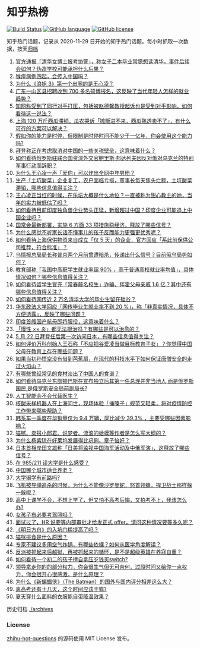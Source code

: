 # 知乎热榜
[![Build Status](https://github.com/ToWeLong/zhihu-hot-questions/workflows/CI/badge.svg)](https://github.com/ToWeLong/zhihu-hot-questions/actions)
[![GitHub language](https://img.shields.io/badge/language-golang-orange.svg)](https://golang.org/)
[![GitHub license](https://img.shields.io/github/license/ToWeLong/zhihu-hot-questions)](https://github.com/ToWeLong/zhihu-hot-questions/blob/main/LICENSE)

知乎热门话题，记录从 2020-11-29 日开始的知乎热门话题。每小时抓取一次数据，按天[归档](./archives)

<!-- BEGIN -->

1. [官方通报「清华女博士报考协警」，称女子二本毕业常臆想读清华，事件后续会如何？伪造学校可能承担什么后果？](https://www.zhihu.com/question/534259985)
1. [猴痘病例四起，会传入中国吗？](https://www.zhihu.com/question/534258878)
1. [为什么《浪姐 3》第一个出圈的是王心凌？](https://www.zhihu.com/question/534084025)
1. [广东一山区县招聘收到 700 多名硕博报名，这反映了当代年轻人怎样的就业趋势？](https://www.zhihu.com/question/534270146)
1. [知网称受到了同行对手打压，包括被赵德馨教授起诉也是受到对手影响，如何看待这一说法？](https://www.zhihu.com/question/534271926)
1. [上海 120 万斤西瓜滞销，瓜农哭诉「摊贩进不来，西瓜熟透卖不了」，有什么可行的方案可以解决？](https://www.zhihu.com/question/534222744)
1. [假如你的能力是时停，但限制是时停时间不能少于一亿年，你会使用这个能力吗?](https://www.zhihu.com/question/533936091)
1. [拜登称正在考虑取消对中国的一些关税壁垒，这意味着什么？](https://www.zhihu.com/question/534170730)
1. [如何看待俄罗斯驻联合国资深外交官鲍里斯·邦达列夫因反对俄对乌克兰的特别军事行动而辞职？](https://www.zhihu.com/question/534259569)
1. [为什么王心凌一声「爱你」可以炸出全网中年男粉？](https://www.zhihu.com/question/534125789)
1. [生产「土坑酸菜」企业复工，农户面临亏损，董事长每天焦头烂额，土坑酸菜滞销，哪些信息值得关注？](https://www.zhihu.com/question/534098299)
1. [王心凌正当红的时候，在乐坛大概是什么地位？一直被称为甜心教主的她，当年的实力被低估了吗？](https://www.zhihu.com/question/534195680)
1. [如何看待目前印度独角兽企业势头正猛，新增超过中国？印度企业可能追上中国企业吗？](https://www.zhihu.com/question/534128742)
1. [国常会最新部署，实施 6 方面 33 项措施稳经济，释放了哪些信号？](https://www.zhihu.com/question/534223706)
1. [为什么感觉不听家长话不懂事儿的孩子反而能力更强更优秀呢？](https://www.zhihu.com/question/526481626)
1. [如何看待上海保供物资来自成立「仅 5 天」的企业，官方回应「系此前保供公司推荐，符合标准」？](https://www.zhihu.com/question/534156521)
1. [乌情报总局局长称普京两个月前曾遭暗杀，传递出什么信号？目前俄乌局势如何？](https://www.zhihu.com/question/534306040)
1. [教育部称「我国中高职学生就业率超 90% ，高于普通高校就业率均值」，具体情况如何？哪些信息值得关注？](https://www.zhihu.com/question/534297394)
1. [如何看待留学生冒充「常春藤名校生」诈骗、挥霍父母亲戚 1.6 亿？其中还有哪些信息值得关注？](https://www.zhihu.com/question/533740209)
1. [如何看待网传近 2 万名清华大学的毕业生留在硅谷？](https://www.zhihu.com/question/470561822)
1. [华东政法大学回应「网传毕业生就业率不到 20 %」，称「非真实情况，具体不方便透露」，反映了哪些问题？](https://www.zhihu.com/question/534307507)
1. [印度首艘国产航母即将服役，这意味着什么？](https://www.zhihu.com/question/534292158)
1. [「慢性 ×× 炎」都无法根治吗？有哪些是可以治愈的？](https://www.zhihu.com/question/532015828)
1. [5 月 22 日拜登任后第一次访问日本，有哪些信息值得关注？](https://www.zhihu.com/question/534055166)
1. [如何评价万科创始人王石称「不应把谷爱凌当做目标教育子女」？你觉得中国父母在教育上存在哪些问题？](https://www.zhihu.com/question/534143389)
1. [如果当初孙悟空没有借到芭蕉扇，在现代的科技水平下如何保证唐僧安全的走过火焰山？](https://www.zhihu.com/question/534121561)
1. [有哪些曾经常见的食材淡出了中国人的食谱？](https://www.zhihu.com/question/49690737)
1. [如何看待乌克兰东部顿巴斯在宣布独立后其第一任总理并非当地人,而是俄罗斯国民,是俄罗斯安全局前副局长?](https://www.zhihu.com/question/531806509)
1. [人工智能会不会代替医生？](https://www.zhihu.com/question/492600444)
1. [核酸采样机器人在上海问世，现场体验「捅嗓子」规范又轻柔，将对疫情防控工作带来哪些帮助？](https://www.zhihu.com/question/533954635)
1. [韩系车一季度在华销量仅为 9.4 万辆，同比减少 39.3% ，主要受哪些因素影响？](https://www.zhihu.com/question/534008639)
1. [猫腻、卖报小郎君、说梦者、流浪的蛤蟆等作者是怎么写大纲的？](https://www.zhihu.com/question/452698956)
1. [为什么杨紫琼在好莱坞发展得比巩俐、章子怡好？](https://www.zhihu.com/question/528351887)
1. [日本首相岸田文雄称「日美将监视中国海军活动及中俄军演」，这释放了哪些信号？](https://www.zhihu.com/question/534172938)
1. [在 985/211 读大学是什么感受？](https://www.zhihu.com/question/533819511)
1. [中国哪个城市适合养老？](https://www.zhihu.com/question/495225711)
1. [大学辍学有前路吗?](https://www.zhihu.com/question/534316670)
1. [飞机被导弹追杀的时候，为什么不能像沙罗曼蛇，怒首领蜂，捍卫战士那样躲一躲呢？](https://www.zhihu.com/question/516929201)
1. [高中上课学不会，不想上学了，但又怕不高考后悔，又拍考不上，我该怎么办?](https://www.zhihu.com/question/534337555)
1. [女孩子有必要考驾照吗？](https://www.zhihu.com/question/533389598)
1. [面试过了，HR 说要等内部审批才给发正式 offer，请问这种情况要等多久呢？](https://www.zhihu.com/question/266950516)
1. [《明日方舟》的入坑门槛提高了吗？](https://www.zhihu.com/question/534055569)
1. [猫咪挑食是什么原因？](https://www.zhihu.com/question/534221251)
1. [专家不建议多用空气炸锅，有哪些依据？如何从医学角度解读？](https://www.zhihu.com/question/534328290)
1. [反派被抓起来后越狱，再被抓起来的循环，是不是超级英雄在养寇自重？](https://www.zhihu.com/question/532482954)
1. [如何看待一个初二的孩子擅自拿压岁钱买switch?](https://www.zhihu.com/question/533209457)
1. [领导拿走你的的部分权力，你会很生气但无可奈何，过段时间又给你一点权力，你会很开心很感激，是什么原理？](https://www.zhihu.com/question/533086857)
1. [为什么《新蝙蝠侠》（The Batman）的国外与国内评分相差这么大？](https://www.zhihu.com/question/525727070)
1. [离高考还有十几天，这个时间应该干嘛?](https://www.zhihu.com/question/534176886)
1. [夏天穿什么面料的衣服能自带降温效果？](https://www.zhihu.com/question/533780666)

<!-- END -->

历史归档 [./archives](./archives)


### License
[zhihu-hot-questions](https://github.com/towelong/zhihu-hot-questions) 的源码使用 MIT License 发布。